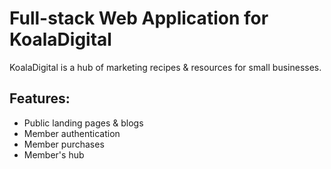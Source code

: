 # Full-stack Web Application for KoalaDigital

KoalaDigital is a hub of marketing recipes & resources for small businesses.

## Features:
- Public landing pages & blogs
- Member authentication
- Member purchases
- Member's hub
